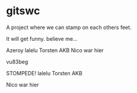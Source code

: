 # gitswc
A project where we can stamp on each others feet.

It will get funny. believe me...

Azeroy lalelu Torsten AKB Nico war hier


vu83beg

STOMPEDE! lalelu
Torsten AKB

Nico war hier


